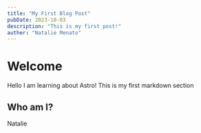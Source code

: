 ```yaml
---
title: "My First Blog Post"
pubDate: 2023-10-03
description: "This is my first post!"
auther: "Natalie Menato"
---
```

# Welcome
Hello I am learning about Astro! This is my first markdown section

## Who am I?
Natalie